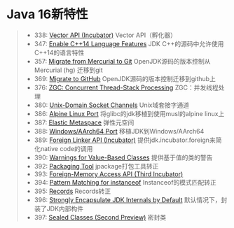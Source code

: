 # Java 16新特性

[](https://openjdk.java.net/projects/jdk/16/)

>- 338: [Vector API (Incubator)](https://openjdk.java.net/jeps/338) Vector API（孵化器）
>- 347: [Enable C++14 Language Features](https://openjdk.java.net/jeps/347) JDK C++的源码中允许使用C++14的语言特性
>- 357: [Migrate from Mercurial to Git](https://openjdk.java.net/jeps/357) OpenJDK源码的版本控制从Mercurial (hg) 迁移到git
>- 369: [Migrate to GitHub](https://openjdk.java.net/jeps/369) OpenJDK源码的版本控制迁移到github上
>- 376: [ZGC: Concurrent Thread-Stack Processing](https://openjdk.java.net/jeps/376) ZGC：并发线程处理
>- 380: [Unix-Domain Socket Channels](https://openjdk.java.net/jeps/380) Unix域套接字通道
>- 386: [Alpine Linux Port](https://openjdk.java.net/jeps/386) 将glibc的jdk移植到使用musl的alpine linux上
>- 387: [Elastic Metaspace](https://openjdk.java.net/jeps/387) 弹性元空间
>- 388: [Windows/AArch64 Port](https://openjdk.java.net/jeps/388) 移植JDK到Windows/AArch64
>- 389: [Foreign Linker API (Incubator)](https://openjdk.java.net/jeps/389) 提供jdk.incubator.foreign来简化native code的调用
>- 390: [Warnings for Value-Based Classes](https://openjdk.java.net/jeps/390) 提供基于值的类的警告
>- 392: [Packaging Tool](https://openjdk.java.net/jeps/392) jpackage打包工具转正
>- 393: [Foreign-Memory Access API (Third Incubator)](https://openjdk.java.net/jeps/393) 
>- 394: [Pattern Matching for instanceof](https://openjdk.java.net/jeps/394) Instanceof的模式匹配转正
>- 395: [Records](https://openjdk.java.net/jeps/395) Records转正
>- 396: [Strongly Encapsulate JDK Internals by Default](https://openjdk.java.net/jeps/396) 默认情况下，封装了JDK内部构件
>- 397: [Sealed Classes (Second Preview)](https://openjdk.java.net/jeps/397) 密封类
